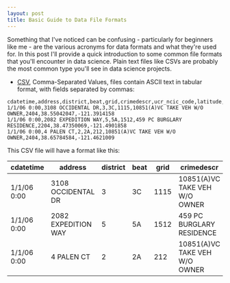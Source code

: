 ```yaml
---
layout: post
title: Basic Guide to Data File Formats
---
```


Something that I've noticed can be confusing - particularly for beginners like me - are the various acronyms for data formats and what they're used for. In this post I'll provide a quick introduction to some common file formats that you'll encounter in data science. Plain text files like CSVs are probably the most common type you'll see in data science projects. 

* [CSV](https://en.wikipedia.org/wiki/Comma-separated_values), Comma-Separated Values, files contain ASCII text in tabular format, with fields separated by commas:

```
cdatetime,address,district,beat,grid,crimedescr,ucr_ncic_code,latitude,longitude
1/1/06 0:00,3108 OCCIDENTAL DR,3,3C,1115,10851(A)VC TAKE VEH W/O OWNER,2404,38.55042047,-121.3914158
1/1/06 0:00,2082 EXPEDITION WAY,5,5A,1512,459 PC BURGLARY RESIDENCE,2204,38.47350069,-121.4901858
1/1/06 0:00,4 PALEN CT,2,2A,212,10851(A)VC TAKE VEH W/O OWNER,2404,38.65784584,-121.4621009

```
This CSV file will have a format like this:
<table>
<thead>
<tr>
<th>cdatetime</th>
<th>address</th>
<th>district</th>
<th>beat</th>
<th>grid</th>
<th>crimedescr</th>
<th>ucr_ncic_code</th>
<th>latitude</th>
<th>longitude</th>
</thead>
<tbody>
  <tr>
    <td>1/1/06 0:00</td>
    <td>3108 OCCIDENTAL DR</td> 
    <td>3</td>
    <td>3C</td>
    <td>1115</td> 
    <td>10851(A)VC TAKE VEH W/O OWNER</td>
    <td>2404</td>
    <td>38.55042047</td> 
    <td>-121.3914158</td>
  </tr>
    <tr>
    <td>1/1/06 0:00</td>
    <td>2082 EXPEDITION WAY</td> 
    <td>5</td>
    <td>5A</td>
    <td>1512</td> 
    <td>459 PC BURGLARY RESIDENCE</td>
    <td>2204</td>
    <td>38.47350069</td> 
    <td>-121.4901858</td>
  </tr>
    <tr>
    <td>1/1/06 0:00</td>
    <td>4 PALEN CT</td> 
    <td>2</td>
    <td>2A</td>
    <td>212</td> 
    <td>10851(A)VC TAKE VEH W/O OWNER</td>
    <td>2404</td>
    <td>38.65784584</td> 
    <td>-121.4621009</td>
  </tr>
</tbody>


